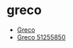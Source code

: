 # greco

 * [Greco](../../index/g/greco-51255850.json)
 * [Greco 51255850](../../index/g/greco-51255850.json)
